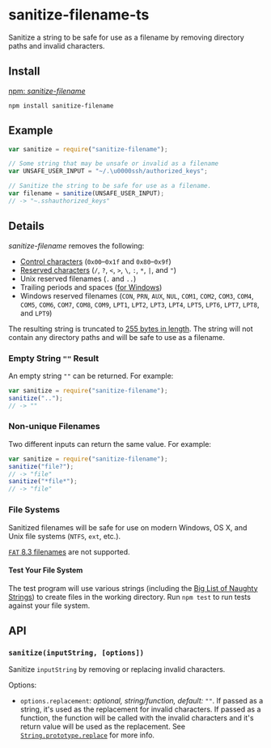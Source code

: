 # sanitize-filename-ts

Sanitize a string to be safe for use as a filename by removing directory
paths and invalid characters.

## Install

[npm: _sanitize-filename_](https://www.npmjs.com/package/sanitize-filename)

```
npm install sanitize-filename
```

## Example

```js
var sanitize = require("sanitize-filename");

// Some string that may be unsafe or invalid as a filename
var UNSAFE_USER_INPUT = "~/.\u0000ssh/authorized_keys";

// Sanitize the string to be safe for use as a filename.
var filename = sanitize(UNSAFE_USER_INPUT);
// -> "~.sshauthorized_keys"
```

## Details

_sanitize-filename_ removes the following:

- [Control characters][] (`0x00`–`0x1f` and `0x80`–`0x9f`)
- [Reserved characters][] (`/`, `?`, `<`, `>`, `\`, `:`, `*`, `|`, and
  `"`)
- Unix reserved filenames (`.` and `..`)
- Trailing periods and spaces ([for Windows][windows trailing])
- Windows reserved filenames (`CON`, `PRN`, `AUX`, `NUL`, `COM1`,
  `COM2`, `COM3`, `COM4`, `COM5`, `COM6`, `COM7`, `COM8`, `COM9`,
  `LPT1`, `LPT2`, `LPT3`, `LPT4`, `LPT5`, `LPT6`, `LPT7`, `LPT8`, and
  `LPT9`)

[control characters]: https://en.wikipedia.org/wiki/C0_and_C1_control_codes
[reserved characters]: https://kb.acronis.com/content/39790
[windows trailing]: https://msdn.microsoft.com/en-us/library/aa365247(v=vs.85).aspx#Naming_Conventions

The resulting string is truncated to [255 bytes in length][255]. The
string will not contain any directory paths and will be safe to use as a
filename.

[255]: http://unix.stackexchange.com/questions/32795/what-is-the-maximum-allowed-filename-and-folder-size-with-ecryptfs

### Empty String `""` Result

An empty string `""` can be returned. For example:

```js
var sanitize = require("sanitize-filename");
sanitize("..");
// -> ""
```

### Non-unique Filenames

Two different inputs can return the same value. For example:

```js
var sanitize = require("sanitize-filename");
sanitize("file?");
// -> "file"
sanitize("*file*");
// -> "file"
```

### File Systems

Sanitized filenames will be safe for use on modern Windows, OS X, and
Unix file systems (`NTFS`, `ext`, etc.).

[`FAT` 8.3 filenames][8.3] are not supported.

[8.3]: https://en.wikipedia.org/wiki/8.3_filename

#### Test Your File System

The test program will use various strings (including the [Big List of
Naughty Strings][blns]) to create files in the working directory. Run
`npm test` to run tests against your file system.

[blns]: https://github.com/minimaxir/big-list-of-naughty-strings

## API

### `sanitize(inputString, [options])`

Sanitize `inputString` by removing or replacing invalid characters.

Options:

- `options.replacement`: _optional, string/function, default: `""`_. If passed
  as a string, it's used as the replacement for invalid characters. If passed as
  a function, the function will be called with the invalid characters and it's
  return value will be used as the replacement. See [`String.prototype.replace`](https://developer.mozilla.org/en-US/docs/Web/JavaScript/Reference/Global_Objects/String/replace)
  for more info.
